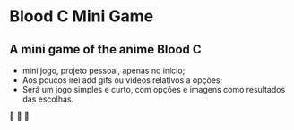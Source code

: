 # Blood C Mini Game
## A mini game of the anime Blood C

* mini jogo, projeto pessoal, apenas no início;
* Aos poucos irei add gifs ou videos relativos a opções;
* Será um jogo simples e curto,  com opções e imagens como resultados das escolhas.

:rocket: :rocket: :rocket:

